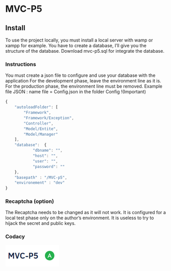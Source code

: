 # MVC-P5

## Install
To use the project locally, you must install a local server with wamp or xampp for example.
You have to create a database, I’ll give you the structure of the database. 
Download mvc-p5.sql for integrate the database.

### Instructions
You must create a json file to configure and use your database with the application
For the development phase, leave the environment line as it is. For the production phase, the environment line must be removed.
Example file JSON : name file = Config.json in the folder Config !(Important)
```javascript
{
	"autoloadFolder": [
		"Framework",
		"Framework/Exception",
		"Controller",
		"Model/Entite",
		"Model/Manager"
	],
	"database":  {
            "dbname": "",
            "host": "",
            "user": "",
            "password": ""
    },
	"basepath" : "/MVC-p5",
	"environement" : "dev"
}
```

### Recaptcha (option)
The Recaptcha needs to be changed as it will not work. It is configured for a local test phase only on the author’s environment. It is useless to try to hijack the secret and public keys.

### Codacy
![alt text](https://github.com/Damien30340/MVC-P5/blob/main/Public/media/A_Codacy.png "Codacy A")
